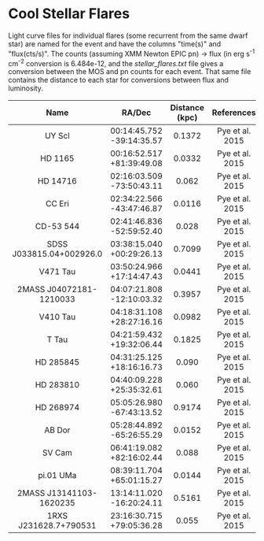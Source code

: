 # Cool Stellar Flares

Light curve files for individual flares (some recurrent from the same dwarf star) are named for the event and have the columns "time(s)" and "flux(cts/s)". The counts (assuming XMM Newton EPIC pn) -> flux (in erg s<sup>-1</sup> cm<sup>-2</sup> conversion is 6.484e-12, and the *stellar_flares.txt* file gives a conversion between the MOS and pn counts for each event. That same file contains the distance to each star for conversions between flux and luminosity.

|Name | RA/Dec | Distance (kpc) | References|
| :---: | :---: | :---: | :---: |
|UY Scl | 00:14:45.752 -39:14:35.57| 0.1372 | Pye et al. 2015|
|HD 1165 | 00:16:52.517 +81:39:49.08| 0.0332 | Pye et al. 2015|
|HD 14716 | 02:16:03.509 -73:50:43.11| 0.062 | Pye et al. 2015|
|CC Eri | 02:34:22.566 -43:47:46.87| 0.0116 | Pye et al. 2015|
|CD-53 544 | 02:41:46.836 -52:59:52.40| 0.028 | Pye et al. 2015|
|SDSS J033815.04+002926.0 | 03:38:15.040 +00:29:26.13 | 0.7099 | Pye et al. 2015|
|V471 Tau | 03:50:24.966 +17:14:47.43 | 0.0441 | Pye et al. 2015|
|2MASS J04072181-1210033 | 04:07:21.808 -12:10:03.32| 0.3957 | Pye et al. 2015|
|V410 Tau | 04:18:31.108 +28:27:16.16| 0.0982 | Pye et al. 2015|
|T Tau | 04:21:59.432 +19:32:06.44| 0.1825 | Pye et al. 2015|
|HD 285845 | 04:31:25.125 +18:16:16.73| 0.090 | Pye et al. 2015|
|HD 283810 | 04:40:09.228 +25:35:32.61| 0.060 | Pye et al. 2015|
|HD 268974 | 05:05:26.980 -67:43:13.52| 0.9174 | Pye et al. 2015|
|AB Dor | 05:28:44.892 -65:26:55.29| 0.0152 | Pye et al. 2015|
|SV Cam | 06:41:19.082 +82:16:02.44 | 0.088 | Pye et al. 2015|
|pi.01 UMa | 08:39:11.704 +65:01:15.27 | 0.0144 | Pye et al. 2015|
|2MASS J13141103-1620235 | 13:14:11.020 -16:20:24.11 | 0.5161 | Pye et al. 2015|
|1RXS J231628.7+790531 | 23:16:30.715 +79:05:36.28| 0.055 | Pye et al. 2015|
